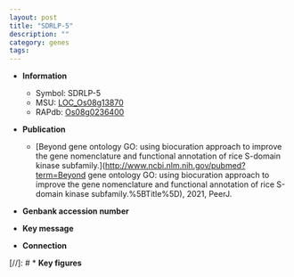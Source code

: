 ```yaml
---
layout: post
title: "SDRLP-5"
description: ""
category: genes
tags: 
---
```


* **Information**  
    + Symbol: SDRLP-5  
    + MSU: [LOC_Os08g13870](http://rice.uga.edu/cgi-bin/ORF_infopage.cgi?orf=LOC_Os08g13870)  
    + RAPdb: [Os08g0236400](https://rapdb.dna.affrc.go.jp/locus/?name=Os08g0236400)  

* **Publication**  
    + [Beyond gene ontology GO: using biocuration approach to improve the gene nomenclature and functional annotation of rice S-domain kinase subfamily.](http://www.ncbi.nlm.nih.gov/pubmed?term=Beyond gene ontology GO: using biocuration approach to improve the gene nomenclature and functional annotation of rice S-domain kinase subfamily.%5BTitle%5D), 2021, PeerJ.

* **Genbank accession number**  

* **Key message**  

* **Connection**  

[//]: # * **Key figures**  


